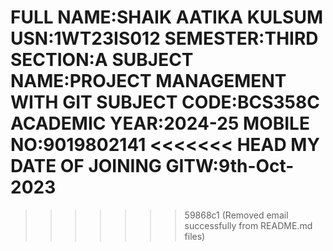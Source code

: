 
FULL NAME:SHAIK AATIKA KULSUM
USN:1WT23IS012
SEMESTER:THIRD
SECTION:A
SUBJECT NAME:PROJECT MANAGEMENT WITH GIT
SUBJECT CODE:BCS358C
ACADEMIC YEAR:2024-25
MOBILE NO:9019802141
<<<<<<< HEAD
MY DATE OF JOINING GITW:9th-Oct-2023
=======

>>>>>>> 59868c1 (Removed email successfully from README.md files)
